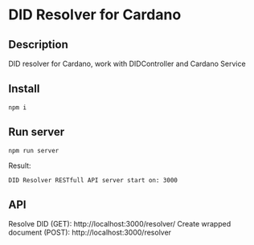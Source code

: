 # DID Resolver for Cardano
## Description
DID resolver for Cardano, work with DIDController and Cardano Service

## Install
```
npm i
```

## Run server
```
npm run server
```
Result:
```
DID Resolver RESTfull API server start on: 3000
```

## API
Resolve DID (GET): http://localhost:3000/resolver/
Create wrapped document (POST): http://localhost:3000/resolver

